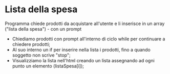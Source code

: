 # Lista della spesa

Programma chiede prodotti da acquistare all'utente e li inserisce in un array ("lista della spesa") - con un prompt

* Chiediamo prodotti con prompt all'interno di ciclo while per continuare a chiedere prodotti;
* Al suo interno un if per inserire nella lista i prodotti, fino a quando soggetto non scrive "stop";
* Visualizziamo la lista nell'html creando un lista assegnando ad ogni punto un elemento (listaSpesa[i]);
